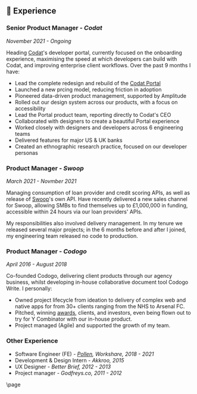 ## 📄 Experience

### Senior Product Manager _- Codat_

_November 2021 - Ongoing_

Heading [Codat](https://bit.ly/3ObH0e0)'s developer portal, currently focused on the onboarding experience, maximising the speed at which developers can build with Codat, and improving enterprise client workflows. Over the past 9 months I have:

- Lead the complete redesign and rebuild of the [Codat Portal](https://bit.ly/3AXMZjC)
- Launched a new prcing model, reducing friction in adoption
- Pioneered data-driven product management, supported by Amplitude
- Rolled out our design system across our products, with a focus on accessibility
- Lead the Portal product team, reporting directly to Codat's CEO
- Collaborated with designers to create a beautiful Portal experience
- Worked closely with designers and developers across 6 engineering teams
- Delivered features for major US & UK banks
- Created an ethnographic research practice, focused on our developer personas

### Product Manager _- Swoop_

_March 2021 - Novmber 2021_

Managing consumption of loan provider and credit scoring APIs, as well as release of [Swoop](https://bit.ly/swoopfunding)'s own API. Have recently delivered a new sales channel for Swoop, allowing SMBs to find themselves up to £1,000,000 in funding, accessible within 24 hours via our loan providers' APIs. 

My responsibilities also involved delivery management. In my tenure we released several major projects; in the 6 months before and after I joined, my engineering team released no code to production.

### Product Manager _- Codogo_

_April 2016 - August 2018_

Co-founded Codogo, delivering client products through our agency business, whilst developing in-house collaborative document tool Codogo Write. I personally:

- Owned project lifecycle from ideation to delivery of complex web and native apps for from 30+ clients ranging from the NHS to Arsenal FC.
- Pitched, winning [awards](http://bit.ly/35F6psY), clients, and investors, even being flown out to try for Y Combinator with our in-house product.
- Project managed (Agile) and supported the growth of my team.

### Other Experience

- Software Engineer (FE) _- [Pollen](https://pollen.co/uk), Workshare, 2018 - 2021_
- Development & Design Intern _- Akkroo, 2015_
- UX Designer _- Better Brief, 2012 - 2013_
- Project manager _- Godfreys.co, 2011 - 2012_

\page